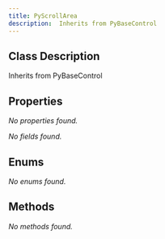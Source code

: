 ```yaml
---
title: PyScrollArea
description:  Inherits from PyBaseControl 
---
```


## Class Description
 Inherits from PyBaseControl


## Properties
*No properties found.*

*No fields found.*

## Enums
*No enums found.*

## Methods
*No methods found.*
